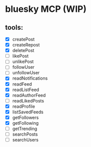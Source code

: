# bluesky MCP (WIP)

## tools:
 - [x] createPost
 - [x] createRepost
 - [x] deletePost
 - [ ] likePost
 - [ ] unlikePost
 - [ ] followUser
 - [ ] unfollowUser
 - [x] readNotifications
 - [x] readFeed
 - [x] readListFeed
 - [x] readAuthorFeed
 - [ ] readLikedPosts
 - [x] readProfile
 - [x] listSavedFeeds
 - [x] getFollowers
 - [x] getFollowing
 - [ ] getTrending
 - [ ] searchPosts
 - [ ] searchUsers
